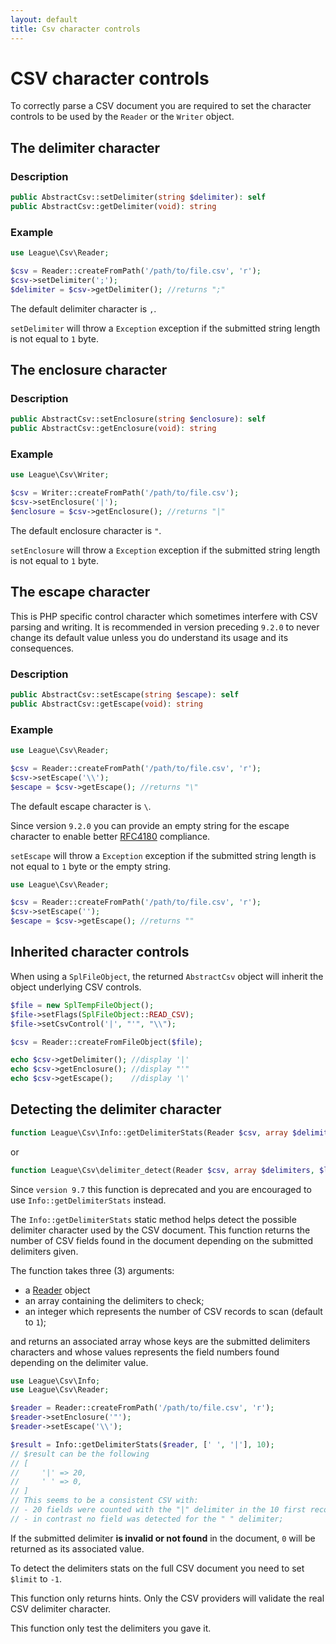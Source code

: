 ```yaml
---
layout: default
title: Csv character controls
---
```


# CSV character controls

To correctly parse a CSV document you are required to set the character controls to be used by the `Reader` or the `Writer` object.

## The delimiter character

### Description

~~~php
public AbstractCsv::setDelimiter(string $delimiter): self
public AbstractCsv::getDelimiter(void): string
~~~

### Example

~~~php
use League\Csv\Reader;

$csv = Reader::createFromPath('/path/to/file.csv', 'r');
$csv->setDelimiter(';');
$delimiter = $csv->getDelimiter(); //returns ";"
~~~

<p class="message-info">The default delimiter character is <code>,</code>.</p>

<p class="message-warning"><code>setDelimiter</code> will throw a <code>Exception</code> exception if the submitted string length is not equal to <code>1</code> byte.</p>

## The enclosure character

### Description

~~~php
public AbstractCsv::setEnclosure(string $enclosure): self
public AbstractCsv::getEnclosure(void): string
~~~

### Example

~~~php
use League\Csv\Writer;

$csv = Writer::createFromPath('/path/to/file.csv');
$csv->setEnclosure('|');
$enclosure = $csv->getEnclosure(); //returns "|"
~~~

<p class="message-info">The default enclosure character is <code>"</code>.</p>

<p class="message-warning"><code>setEnclosure</code> will throw a <code>Exception</code> exception if the submitted string length is not equal to <code>1</code> byte.</p>

## The escape character

This is PHP specific control character which sometimes interfere with CSV parsing and writing. It is recommended in version preceding `9.2.0` to never change its default value unless you do understand its usage and its consequences.

### Description

~~~php
public AbstractCsv::setEscape(string $escape): self
public AbstractCsv::getEscape(void): string
~~~

### Example

~~~php
use League\Csv\Reader;

$csv = Reader::createFromPath('/path/to/file.csv', 'r');
$csv->setEscape('\\');
$escape = $csv->getEscape(); //returns "\"
~~~

<p class="message-info">The default escape character is <code>\</code>.</p>

<p class="message-notice">Since version <code>9.2.0</code> you can provide an empty string for the escape character to enable better <a href="https://tools.ietf.org/html/rfc4180">RFC4180</a> compliance.</p>

<p class="message-warning"><code>setEscape</code> will throw a <code>Exception</code> exception if the submitted string length is not equal to <code>1</code> byte or the empty string.</p>

~~~php
use League\Csv\Reader;

$csv = Reader::createFromPath('/path/to/file.csv', 'r');
$csv->setEscape('');
$escape = $csv->getEscape(); //returns ""
~~~

## Inherited character controls

When using a `SplFileObject`, the returned `AbstractCsv` object will inherit the object underlying CSV controls.

~~~php
$file = new SplTempFileObject();
$file->setFlags(SplFileObject::READ_CSV);
$file->setCsvControl('|', "'", "\\");

$csv = Reader::createFromFileObject($file);

echo $csv->getDelimiter(); //display '|'
echo $csv->getEnclosure(); //display "'"
echo $csv->getEscape();    //display '\'
~~~

## Detecting the delimiter character

~~~php
function League\Csv\Info::getDelimiterStats(Reader $csv, array $delimiters, $limit = 1): array
~~~

or

~~~php
function League\Csv\delimiter_detect(Reader $csv, array $delimiters, $limit = 1): array
~~~

<p class="message-warning">Since <code>version 9.7</code> this function is deprecated and you are encouraged to use <code>Info::getDelimiterStats</code> instead.</p>

The `Info::getDelimiterStats` static method helps detect the possible delimiter character used by the CSV document. This function returns the number of CSV fields found in the document depending on the submitted delimiters given.

The function takes three (3) arguments:

- a [Reader](/9.0/reader/) object
- an array containing the delimiters to check;
- an integer which represents the number of CSV records to scan (default to `1`);

and returns an associated array whose keys are the submitted delimiters characters and whose values represents the field numbers found depending on the delimiter value.

~~~php
use League\Csv\Info;
use League\Csv\Reader;

$reader = Reader::createFromPath('/path/to/file.csv', 'r');
$reader->setEnclosure('"');
$reader->setEscape('\\');

$result = Info::getDelimiterStats($reader, [' ', '|'], 10);
// $result can be the following
// [
//     '|' => 20,
//     ' ' => 0,
// ]
// This seems to be a consistent CSV with:
// - 20 fields were counted with the "|" delimiter in the 10 first records;
// - in contrast no field was detected for the " " delimiter;
~~~

If the submitted delimiter **is invalid or not found** in the document, `0` will be returned as its associated value.

<p class="message-info">To detect the delimiters stats on the full CSV document you need to set <code>$limit</code> to <code>-1</code>.</p>
<p class="message-notice">This function only returns hints. Only the CSV providers will validate the real CSV delimiter character.</p>
<p class="message-warning">This function only test the delimiters you gave it.</p>
